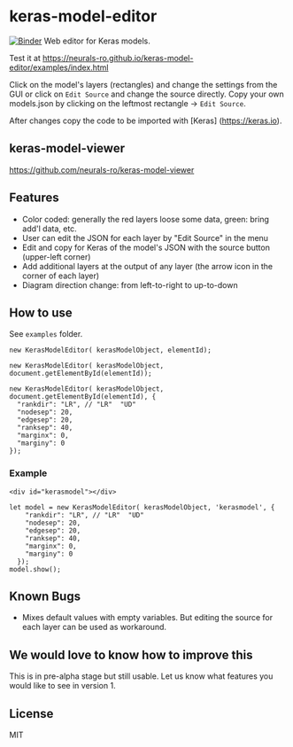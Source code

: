 # keras-model-editor 
[![Binder](https://mybinder.org/badge.svg)](https://mybinder.org/v2/gh/kmader/keras-model-editor/patch-1)
Web editor for Keras models.

Test it at https://neurals-ro.github.io/keras-model-editor/examples/index.html

Click on the model's layers (rectangles) and change the settings from the GUI or click on `Edit Source` and change the source directly. Copy your own models.json by clicking on the leftmost rectangle -> `Edit Source`.

After changes copy the code to be imported with [Keras] (https://keras.io).

## keras-model-viewer

https://github.com/neurals-ro/keras-model-viewer

## Features
- Color coded: generally the red layers loose some data, green: bring add'l data, etc.
- User can edit the JSON for each layer by "Edit Source" in the menu
- Edit and copy for Keras of the model's JSON with the source button (upper-left corner)
- Add additional layers at the output of any layer (the arrow icon in the corner of each layer)
- Diagram direction change: from left-to-right to up-to-down


## How to use

See `examples` folder.


```
new KerasModelEditor( kerasModelObject, elementId);

new KerasModelEditor( kerasModelObject, document.getElementById(elementId));

new KerasModelEditor( kerasModelObject, document.getElementById(elementId), {
  "rankdir": "LR", // "LR"  "UD"
  "nodesep": 20,
  "edgesep": 20,
  "ranksep": 40,
  "marginx": 0,
  "marginy": 0
});

```

### Example

```
<div id="kerasmodel"></div>
```

```
let model = new KerasModelEditor( kerasModelObject, 'kerasmodel', {
    "rankdir": "LR", // "LR"  "UD"
    "nodesep": 20,
    "edgesep": 20,
    "ranksep": 40,
    "marginx": 0,
    "marginy": 0
  });
model.show();

```


## Known Bugs
- Mixes default values with empty variables. But editing the source for each layer can be used as workaround.

## We would love to know how to improve this
This is in pre-alpha stage but still usable. Let us know what features you would like to see in version 1.

## License
MIT
